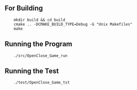 ## For Building 

```
    mkdir build && cd build
    cmake .. -DCMAKE_BUILD_TYPE=Debug -G "Unix Makefiles"
    make

```

## Running the Program

```
    ./src/OpenClose_Game_run

```

## Running the Test

```
    ./test/OpenClose_Game_tst

```
